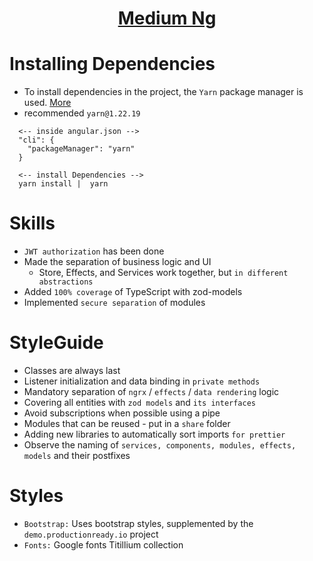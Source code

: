 <h1 align='center'>
 <a href='https://medium-jittwuc4n-vadim-matsul.vercel.app/'>Medium Ng</a> 
</h1>

# Installing Dependencies

- To install dependencies in the project, the `Yarn` package manager is used. [More](https://classic.yarnpkg.com/en/docs/install#windows-stable)
- recommended `yarn@1.22.19`

```
  <-- inside angular.json -->
  "cli": {
    "packageManager": "yarn"
  }

  <-- install Dependencies -->
  yarn install |  yarn
```

# Skills

- `JWT authorization` has been done
- Made the separation of business logic and UI
  - Store, Effects, and Services work together, but `in different abstractions`
- Added `100% coverage` of TypeScript with zod-models
- Implemented `secure separation` of modules

# StyleGuide

- Classes are always last
- Listener initialization and data binding in `private methods`
- Mandatory separation of `ngrx` / `effects` / `data rendering` logic
- Covering all entities with `zod models` and `its interfaces`
- Avoid subscriptions when possible using a pipe
- Modules that can be reused - put in a `share` folder
- Adding new libraries to automatically sort imports `for prettier`
- Observe the naming of `services, components, modules, effects, models` and their postfixes

# Styles

- `Bootstrap:` Uses bootstrap styles, supplemented by the `demo.productionready.io` project
- `Fonts:` Google fonts Titillium collection
